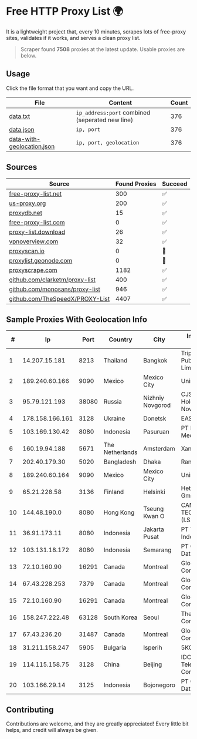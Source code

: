 
# Free HTTP Proxy List 🌍

It is a lightweight project that, every 10 minutes, scrapes lots of free-proxy sites, validates if it works, and serves a clean proxy list.


> Scraper found **7508** proxies at the latest update. Usable proxies are below.

## Usage

Click the file format that you want and copy the URL.


|File|Content|Count|
|----|-------|-----|
|[data.txt](https://raw.githubusercontent.com/themiralay/Proxy-List-World/master/data.txt)|`ip_address:port` combined (seperated new line)|376|
|[data.json](https://raw.githubusercontent.com/themiralay/Proxy-List-World/master/data.json)|`ip, port`|376|
|[data-with-geolocation.json](https://raw.githubusercontent.com/themiralay/Proxy-List-World/master/data-with-geolocation.json)|`ip, port, geolocation`|376|

## Sources

|Source|Found Proxies|Succeed|
|------|-------------|-------|
|[free-proxy-list.net](https://free-proxy-list.net)|300|✅|
|[us-proxy.org](https://www.us-proxy.org)|200|✅|
|[proxydb.net](http://proxydb.net)|15|✅|
|[free-proxy-list.com](https://free-proxy-list.com/?page=&port=&type%5B%5D=http&type%5B%5D=https&up_time=0&search=Search)|0|✅|
|[proxy-list.download](https://www.proxy-list.download/HTTP)|26|✅|
|[vpnoverview.com](https://vpnoverview.com/privacy/anonymous-browsing/free-proxy-servers)|32|✅|
|[proxyscan.io](https://www.proxyscan.io)|0|🚫|
|[proxylist.geonode.com](https://proxylist.geonode.com/api/proxy-list?limit=300&page=1&sort_by=lastChecked&sort_type=desc&protocols=http,https)|0|🚫|
|[proxyscrape.com](https://api.proxyscrape.com/v2/?request=displayproxies&protocol=http&timeout=10000&country=all&ssl=all&anonymity=all)|1182|✅|
|[github.com/clarketm/proxy-list](https://raw.githubusercontent.com/clarketm/proxy-list/master/proxy-list-raw.txt)|400|✅|
|[github.com/monosans/proxy-list](https://raw.githubusercontent.com/monosans/proxy-list/main/proxies/http.txt)|946|✅|
|[github.com/TheSpeedX/PROXY-List](https://raw.githubusercontent.com/TheSpeedX/PROXY-List/master/http.txt)|4407|✅|


## Sample Proxies With Geolocation Info

|#|Ip|Port|Country|City|Internet Service Provider|
|-|--|----|-------|----|-------------------------|
|1|14.207.15.181|8213|Thailand|Bangkok|Triple T Broadband Public Company Limited|
|2|189.240.60.166|9090|Mexico|Mexico City|Uninet S.A. de C.V.|
|3|95.79.121.193|38080|Russia|Nizhniy Novgorod|CJSC "ER-Telecom Holding" Nizhny Novgorod branch|
|4|178.158.166.161|3128|Ukraine|Donetsk|EAST-NET Ltd|
|5|103.169.130.42|8080|Indonesia|Pasuruan|PT Lancar Artha Media Data|
|6|160.19.94.188|5671|The Netherlands|Amsterdam|Xantho UAB|
|7|202.40.179.30|5020|Bangladesh|Dhaka|Ranks ITT|
|8|189.240.60.164|9090|Mexico|Mexico City|Uninet S.A. de C.V.|
|9|65.21.228.58|3136|Finland|Helsinki|Hetzner Online GmbH|
|10|144.48.190.0|8080|Hong Kong|Tseung Kwan O|CAMBO (HK) TECHNOLOGY (I.S.P) CO., LIMITED|
|11|36.91.173.11|8080|Indonesia|Jakarta Pusat|PT Telekomunikasi Indonesia|
|12|103.131.18.172|8080|Indonesia|Semarang|PT Global Media Data Prima|
|13|72.10.160.90|16291|Canada|Montreal|GloboTech Communications|
|14|67.43.228.253|7379|Canada|Montreal|GloboTech Communications|
|15|72.10.160.90|16291|Canada|Montreal|GloboTech Communications|
|16|158.247.222.48|63128|South Korea|Seoul|The Constant Company, LLC|
|17|67.43.236.20|31487|Canada|Montreal|GloboTech Communications|
|18|31.211.158.247|5905|Bulgaria|Isperih|5KOM|
|19|114.115.158.75|3128|China|Beijing|IDC, China Telecommunications Corporation|
|20|103.166.29.14|3125|Indonesia|Bojonegoro|PT Global Media Data Prima|



## Contributing

Contributions are welcome, and they are greatly appreciated! Every
little bit helps, and credit will always be given.

